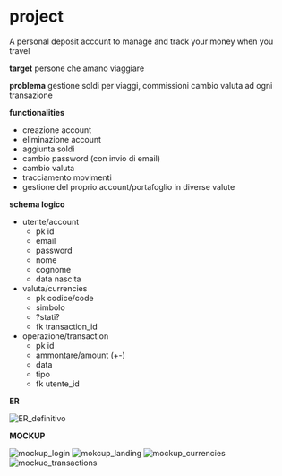 # project
A personal deposit account to manage and track your money when you travel 

**target**
persone che amano viaggiare

**problema**
gestione soldi per viaggi, commissioni cambio valuta ad ogni transazione 

**functionalities**
- creazione account
- eliminazione account
- aggiunta soldi
- cambio password (con invio di email)
- cambio valuta
- tracciamento movimenti
- gestione del proprio account/portafoglio in diverse valute

**schema logico**
- utente/account
    - pk id    
    -  email
    -  password
    -  nome
    -  cognome
    -  data nascita
- valuta/currencies
    - pk codice/code
    - simbolo
    - ?stati?
    - fk transaction_id
- operazione/transaction
    - pk id
    - ammontare/amount (+-)
    - data
    - tipo
    - fk utente_id

**ER**

![ER_definitivo](https://github.com/gherardiD/project/assets/101709520/3383e288-40c7-4d9e-a000-abf8364b779b)


**MOCKUP**

![mockup_login](https://github.com/gherardiD/project/assets/101709520/0d1b4c94-5221-4926-9f4b-a25968067771)
![mokcup_landing](https://github.com/gherardiD/project/assets/101709520/57c89275-844f-4efc-84a9-134853f7dec0)
![mockup_currencies](https://github.com/gherardiD/project/assets/101709520/5ed7eb2c-afb6-4ee8-9a55-71d80baadf09)
![mockuo_transactions](https://github.com/gherardiD/project/assets/101709520/de52459c-e763-492c-b7a3-59d4fd90c448)
